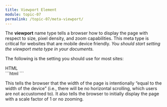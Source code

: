 ```yaml
---
title: Viewport Element
module: topic-07
permalink: /topic-07/meta-viewport/
---
```


<div class="divider-heading"></div>

The **viewport** name type tells a browser how to display the page with respect to size, pixel density, and zoom capabilities. This meta type is critical for websites that are mobile device friendly. _You should start setting the viewport meta type in your documents._

The following is the setting you should use for most sites:

<div class="code-heading">
  <span class="html">HTML</span>
</div>
```html
<meta name="viewport" content="width=device-width, initial-scale=1.0">
```

This tells the browser that the width of the page is intentionally “equal to the width of the device” (i.e., there will be no horizontal scrolling, which users are not accustomed to). It also tells the browser to initially display the page with a scale factor of 1 or no zooming.

